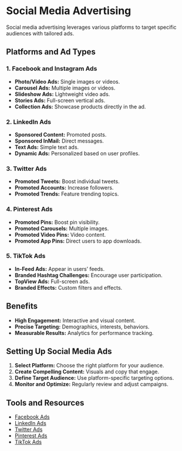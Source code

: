 # Social Media Advertising

Social media advertising leverages various platforms to target specific audiences with tailored ads.

## Platforms and Ad Types

### 1. Facebook and Instagram Ads
- **Photo/Video Ads:** Single images or videos.
- **Carousel Ads:** Multiple images or videos.
- **Slideshow Ads:** Lightweight video ads.
- **Stories Ads:** Full-screen vertical ads.
- **Collection Ads:** Showcase products directly in the ad.

### 2. LinkedIn Ads
- **Sponsored Content:** Promoted posts.
- **Sponsored InMail:** Direct messages.
- **Text Ads:** Simple text ads.
- **Dynamic Ads:** Personalized based on user profiles.

### 3. Twitter Ads
- **Promoted Tweets:** Boost individual tweets.
- **Promoted Accounts:** Increase followers.
- **Promoted Trends:** Feature trending topics.

### 4. Pinterest Ads
- **Promoted Pins:** Boost pin visibility.
- **Promoted Carousels:** Multiple images.
- **Promoted Video Pins:** Video content.
- **Promoted App Pins:** Direct users to app downloads.

### 5. TikTok Ads
- **In-Feed Ads:** Appear in users’ feeds.
- **Branded Hashtag Challenges:** Encourage user participation.
- **TopView Ads:** Full-screen ads.
- **Branded Effects:** Custom filters and effects.

## Benefits
- **High Engagement:** Interactive and visual content.
- **Precise Targeting:** Demographics, interests, behaviors.
- **Measurable Results:** Analytics for performance tracking.

## Setting Up Social Media Ads
1. **Select Platform:** Choose the right platform for your audience.
2. **Create Compelling Content:** Visuals and copy that engage.
3. **Define Target Audience:** Use platform-specific targeting options.
4. **Monitor and Optimize:** Regularly review and adjust campaigns.

## Tools and Resources
- [Facebook Ads](https://www.facebook.com/business/ads)
- [LinkedIn Ads](https://business.linkedin.com/marketing-solutions/ads)
- [Twitter Ads](https://ads.twitter.com/)
- [Pinterest Ads](https://business.pinterest.com/ads)
- [TikTok Ads](https://www.tiktok.com/business/en-US/ads)

